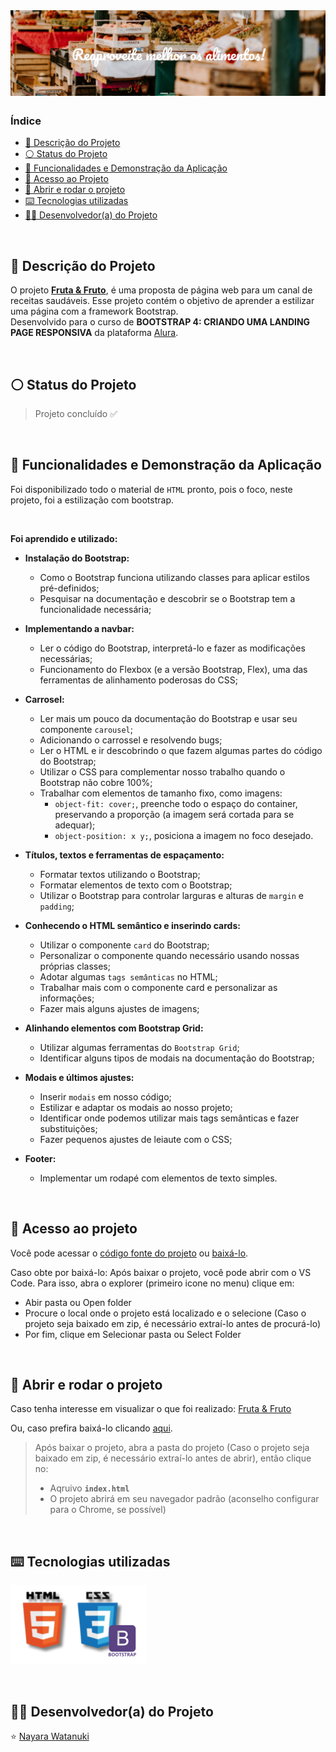 <h1 align="center">
  <img alt="Fruta & Fruto - Reaproveite melhor os alimentos!" src="https://raw.githubusercontent.com/nayarawatanuki/bootstrap4__fruta-fruto/main/src/assets/img/readme.md/Cover%20-%20Fruta%20e%20Fruto.png#vitrinedev"/>
</h1>

### Índice

* [:pencil: Descrição do Projeto](#pencil-descrição-do-projeto)
* [:white_circle: Status do Projeto](#white_circle-status-do-projeto)
* [:hammer: Funcionalidades e Demonstração da Aplicação](#hammer-funcionalidades-e-demonstração-da-aplicação)
* [:open_file_folder: Acesso ao Projeto](#open_file_folder-acesso-ao-projeto)
* [:rocket: Abrir e rodar o projeto](#rocket-abrir-e-rodar-o-projeto)
* [:keyboard: Tecnologias utilizadas](#keyboard-tecnologias-utilizadas)
* [:woman_technologist: Desenvolvedor(a) do Projeto](#woman_technologist-desenvolvedora-do-projeto)

</br>

## :pencil: Descrição do Projeto
O projeto **[Fruta & Fruto](https://nayarawatanuki.github.io/bootstrap4__fruta-fruto/)**, é uma proposta de página web para um canal de receitas saudáveis. 
Esse projeto contém o objetivo de aprender a estilizar uma página com a framework Bootstrap. 
</br>Desenvolvido para o curso de **BOOTSTRAP 4: CRIANDO UMA LANDING PAGE RESPONSIVA** da plataforma [Alura](https://www.alura.com.br/).

</br>

## :white_circle: Status do Projeto
> Projeto concluído :white_check_mark:

</br>

## :hammer: Funcionalidades e Demonstração da Aplicação
Foi disponibilizado todo o material de `HTML` pronto, pois o foco, neste projeto, foi a estilização com bootstrap. 

</br>

**Foi aprendido e utilizado:** 

- **Instalação do Bootstrap:**
  - Como o Bootstrap funciona utilizando classes para aplicar estilos pré-definidos;
  - Pesquisar na documentação e descobrir se o Bootstrap tem a funcionalidade necessária;

- **Implementando a navbar:**
  - Ler o código do Bootstrap, interpretá-lo e fazer as modificações necessárias;
  - Funcionamento do Flexbox (e a versão Bootstrap, Flex), uma das ferramentas de alinhamento poderosas do CSS;

- **Carrosel:**
  - Ler mais um pouco da documentação do Bootstrap e usar seu componente `carousel`;
  - Adicionando o carrossel e resolvendo bugs;
  - Ler o HTML e ir descobrindo o que fazem algumas partes do código do Bootstrap;
  - Utilizar o CSS para complementar nosso trabalho quando o Bootstrap não cobre 100%;
  - Trabalhar com elementos de tamanho fixo, como imagens:
    - `object-fit: cover;`, preenche todo o espaço do container, preservando a proporção (a imagem será cortada para se adequar);
    - `object-position: x y;`, posiciona a imagem no foco desejado.

- **Títulos, textos e ferramentas de espaçamento:**
  - Formatar textos utilizando o Bootstrap;
  - Formatar elementos de texto com o Bootstrap;
  - Utilizar o Bootstrap para controlar larguras e alturas de `margin` e `padding`;

- **Conhecendo o HTML semântico e inserindo cards:**
  - Utilizar o componente `card` do Bootstrap;
  - Personalizar o componente quando necessário usando nossas próprias classes;
  - Adotar algumas `tags semânticas` no HTML;
  - Trabalhar mais com o componente card e personalizar as informações;
  - Fazer mais alguns ajustes de imagens;

- **Alinhando elementos com Bootstrap Grid:**
  - Utilizar algumas ferramentas do `Bootstrap Grid`;
  - Identificar alguns tipos de modais na documentação do Bootstrap;

- **Modais e últimos ajustes:**
  - Inserir `modais` em nosso código;
  - Estilizar e adaptar os modais ao nosso projeto;
  - Identificar onde podemos utilizar mais tags semânticas e fazer substituições;
  - Fazer pequenos ajustes de leiaute com o CSS;

- **Footer:**
  - Implementar um rodapé com elementos de texto simples.

</br>

## :open_file_folder: Acesso ao projeto
Você pode acessar o [código fonte do projeto](https://github.com/nayarawatanuki/bootstrap4__fruta-fruto) ou [baixá-lo](https://github.com/nayarawatanuki/bootstrap4__fruta-fruto/archive/refs/heads/main.zip).

Caso obte por baixá-lo: 
Após baixar o projeto, você pode abrir com o VS Code. Para isso, abra o explorer (primeiro icone no menu) clique em:
- Abir pasta ou Open folder
- Procure o local onde o projeto está localizado e o selecione (Caso o projeto seja baixado em zip, é necessário extraí-lo antes de procurá-lo)
- Por fim, clique em Selecionar pasta ou Select Folder

</br>

## :rocket: Abrir e rodar o projeto
Caso tenha interesse em visualizar o que foi realizado: [Fruta & Fruto](https://nayarawatanuki.github.io/bootstrap4__fruta-fruto/) 

Ou, caso prefira baixá-lo clicando [aqui](https://github.com/nayarawatanuki/bootstrap4__fruta-fruto/archive/refs/heads/main.zip).

> Após baixar o projeto, abra a pasta do projeto (Caso o projeto seja baixado em zip, é necessário extraí-lo antes de abrir), então clique no:
> - Aqruivo **``index.html``**
> - O projeto abrirá em seu navegador padrão (aconselho configurar para o Chrome, se possível)

</br>

## :keyboard: Tecnologias utilizadas
![HTML + CSS](https://raw.githubusercontent.com/nayarawatanuki/bootstrap4__fruta-fruto/main/src/assets/img/readme.md/html-css-bootstrap.PNG)</br>

</br>

## :woman_technologist: Desenvolvedor(a) do Projeto
:star: [Nayara Watanuki](https://github.com/nayarawatanuki)
